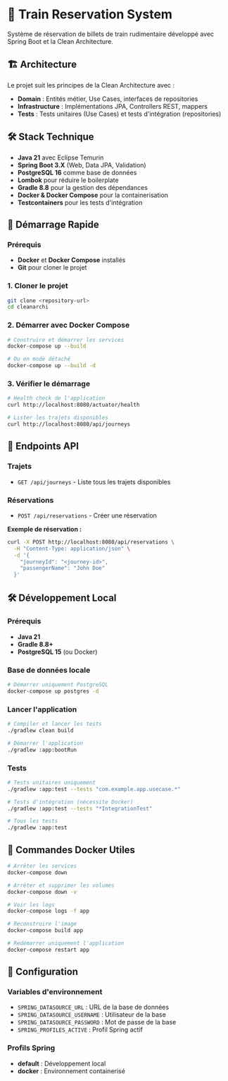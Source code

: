 # 🚄 Train Reservation System

Système de réservation de billets de train rudimentaire développé avec Spring Boot et la Clean Architecture.

## 🏗️ Architecture

Le projet suit les principes de la Clean Architecture avec :
- **Domain** : Entités métier, Use Cases, interfaces de repositories
- **Infrastructure** : Implémentations JPA, Controllers REST, mappers
- **Tests** : Tests unitaires (Use Cases) et tests d'intégration (repositories)

## 🛠️ Stack Technique

- **Java 21** avec Eclipse Temurin
- **Spring Boot 3.X** (Web, Data JPA, Validation)
- **PostgreSQL 16** comme base de données
- **Lombok** pour réduire le boilerplate
- **Gradle 8.8** pour la gestion des dépendances
- **Docker & Docker Compose** pour la containerisation
- **Testcontainers** pour les tests d'intégration

## 🚀 Démarrage Rapide

### Prérequis
- **Docker** et **Docker Compose** installés
- **Git** pour cloner le projet

### 1. Cloner le projet
```bash
git clone <repository-url>
cd cleanarchi
```

### 2. Démarrer avec Docker Compose
```bash
# Construire et démarrer les services
docker-compose up --build

# Ou en mode détaché
docker-compose up --build -d
```

### 3. Vérifier le démarrage
```bash
# Health check de l'application
curl http://localhost:8080/actuator/health

# Lister les trajets disponibles
curl http://localhost:8080/api/journeys
```

## 🔗 Endpoints API

### Trajets
- `GET /api/journeys` - Liste tous les trajets disponibles

### Réservations
- `POST /api/reservations` - Créer une réservation

**Exemple de réservation :**
```bash
curl -X POST http://localhost:8080/api/reservations \
  -H "Content-Type: application/json" \
  -d '{
    "journeyId": "<journey-id>",
    "passengerName": "John Doe"
  }'
```

## 🛠️ Développement Local

### Prérequis
- **Java 21**
- **Gradle 8.8+**
- **PostgreSQL 15** (ou Docker)

### Base de données locale
```bash
# Démarrer uniquement PostgreSQL
docker-compose up postgres -d
```

### Lancer l'application
```bash
# Compiler et lancer les tests
./gradlew clean build

# Démarrer l'application
./gradlew :app:bootRun
```

### Tests
```bash
# Tests unitaires uniquement
./gradlew :app:test --tests "com.example.app.usecase.*"

# Tests d'intégration (nécessite Docker)
./gradlew :app:test --tests "*IntegrationTest"

# Tous les tests
./gradlew :app:test
```

## 🐳 Commandes Docker Utiles

```bash
# Arrêter les services
docker-compose down

# Arrêter et supprimer les volumes
docker-compose down -v

# Voir les logs
docker-compose logs -f app

# Reconstruire l'image
docker-compose build app

# Redémarrer uniquement l'application
docker-compose restart app
```

## 🔧 Configuration

### Variables d'environnement
- `SPRING_DATASOURCE_URL` : URL de la base de données
- `SPRING_DATASOURCE_USERNAME` : Utilisateur de la base
- `SPRING_DATASOURCE_PASSWORD` : Mot de passe de la base
- `SPRING_PROFILES_ACTIVE` : Profil Spring actif

### Profils Spring
- **default** : Développement local
- **docker** : Environnement containerisé
